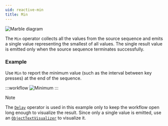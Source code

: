 ```yaml
---
uid: reactive-min
title: Min
---
```


![Marble diagram](~/images/reactive-min.svg)

The `Min` operator collects all the values from the source sequence and emits a single value representing the smallest of all values. The single result value is emitted only when the source sequence terminates successfully.

### Example
Use `Min` to report the minimum value (such as the interval between key presses) at the end of the sequence.

:::workflow
![Minimum](../workflows/reactive-min-example.bonsai)
:::

> [!NOTE]
> The [`Delay`](xref:Bonsai.Reactive.Delay) operator is used in this example only to keep the workflow open long enough to visualize the result. Since only a single value is emitted, use an [`ObjectTextVisualizer`](xref:Bonsai.Design.ObjectTextVisualizer) to visualize it.